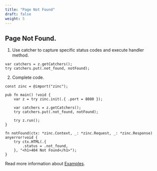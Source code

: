 ```yaml
---
title: "Page Not Found"
draft: false
weight: 5
---
```


## Page Not Found.

1. Use catcher to capture specific status codes and execute handler method.
```
var catchers = z.getCatchers();
try catchers.put(.not_found, notFound);
```

2. Complete code.
```zig
const zinc = @import("zinc");

pub fn main() !void {
    var z = try zinc.init(.{ .port = 8080 });

    var catchers = z.getCatchers();
    try catchers.put(.not_found, notFound);

    try z.run();
}

fn notFound(ctx: *zinc.Context, _: *zinc.Request, _: *zinc.Response) anyerror!void {
    try ctx.HTML(.{
        .status = .not_found,
    }, "<h1>404 Not Found</h1>");
}

```

Read more information about [Examples](https://github.com/zon-dev/zinc-examples).

